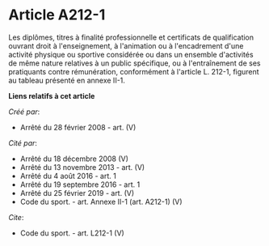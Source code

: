 # Article A212-1

Les diplômes, titres à finalité professionnelle et certificats de qualification ouvrant droit à l'enseignement, à l'animation
ou à l'encadrement d'une activité physique ou sportive considérée ou dans un ensemble d'activités de même nature relatives à
un public spécifique, ou à l'entraînement de ses pratiquants contre rémunération, conformément à l'article L. 212-1, figurent
au tableau présenté en annexe II-1.

**Liens relatifs à cet article**

_Créé par_:

  - Arrêté du 28 février 2008 - art. (V)

_Cité par_:

  - Arrêté du 18 décembre 2008 (V)
  - Arrêté du 13 novembre 2013 - art. (V)
  - Arrêté du 4 août 2016 - art. 1
  - Arrêté du 19 septembre 2016 - art. 1
  - Arrêté du 25 février 2019 - art. (V)
  - Code du sport. - art. Annexe II-1 (art. A212-1) (V)

_Cite_:

  - Code du sport. - art. L212-1 (V)
